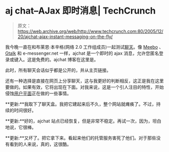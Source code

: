 # aj chat–AJax 即时消息| TechCrunch

> 原文：<https://web.archive.org/web/http://www.techcrunch.com:80/2005/12/20/ajchat-ajax-instant-messaging-on-the-fly/>

我今晚一直在和布莱恩·本辛格(网络 2.0 工作组成员)一起测试[聊天](https://web.archive.org/web/20170417142552/http://www.ajchat.com/)。像 [Meebo](https://web.archive.org/web/20170417142552/http://www.techcrunch.com/2005/12/16/meebo-confirms-sequoia-funding/) 、 [Gtalk](https://web.archive.org/web/20170417142552/http://www.techcrunch.com/2005/11/30/gtalkr-flash-gtalk/) 和 e-messenger.net 一样，ajchat 是一个即时的 ajax 消息，允许您匿名登录或键入。这是免费的。ajchat 博客在这里是。

此时，所有聊天会话似乎都是公开的，并从主页链接。

还有一种选择是直接在网页上分享聊天，这与我更好的判断相反，这正是我在这里要做的。如果有效，它将出现在下面。对我来说，这是一个引人注目的特性，开始侵蚀[用户平面](https://web.archive.org/web/20170417142552/http://www.techcrunch.com/2005/07/01/profile-userplane/)正在做的一些事情。

**更新:**我取下了聊天盒。我把它建起来后不久，整个网站就瘫痪了。不过，持续的时间很好。

**更新:**好的，ajchat 站点已经恢复，但是非常不稳定。再试一次，因为，坦白地说，它很棒。

**更新:**又坏了。把它拿下来。看起来他们的托管服务害死了他们。对于那些没有看到的人来说，真的，这很酷。